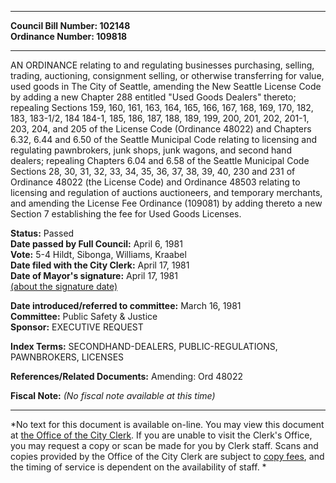 * * * * *  
  
**Council Bill Number: [](#h0)[](#h2)102148**   
**Ordinance Number: 109818**  
  
* * * * *  
  
AN ORDINANCE relating to and regulating businesses purchasing, selling, trading, auctioning, consignment selling, or otherwise transferring for value, used goods in The City of Seattle, amending the New Seattle License Code by adding a new Chapter 288 entitled "Used Goods Dealers" thereto; repealing Sections 159, 160, 161, 163, 164, 165, 166, 167, 168, 169, 170, 182, 183, 183-1/2, 184 184-1, 185, 186, 187, 188, 189, 199, 200, 201, 202, 201-1, 203, 204, and 205 of the License Code (Ordinance 48022) and Chapters 6.32, 6.44 and 6.50 of the Seattle Municipal Code relating to licensing and regulating pawnbrokers, junk shops, junk wagons, and second hand dealers; repealing Chapters 6.04 and 6.58 of the Seattle Municipal Code Sections 28, 30, 31, 32, 33, 34, 35, 36, 37, 38, 39, 40, 230 and 231 of Ordinance 48022 (the License Code) and Ordinance 48503 relating to licensing and regulation of auctions auctioneers, and temporary merchants, and amending the License Fee Ordinance (109081) by adding thereto a new Section 7 establishing the fee for Used Goods Licenses.  
  
**Status:** Passed   
**Date passed by Full Council:** April 6, 1981   
**Vote:** 5-4 Hildt, Sibonga, Williams, Kraabel   
**Date filed with the City Clerk:** April 17, 1981   
**Date of Mayor's signature:** April 17, 1981   
[(about the signature date)](/~public/approvaldate.htm)   
  
  
**Date introduced/referred to committee:** March 16, 1981   
**Committee:** Public Safety & Justice   
**Sponsor:** EXECUTIVE REQUEST   
  
**Index Terms:** SECONDHAND-DEALERS, PUBLIC-REGULATIONS, PAWNBROKERS, LICENSES  
  
**References/Related Documents:** Amending: Ord 48022  
  
**Fiscal Note:** *(No fiscal note available at this time)*  
  
* * * * *  
  
*No text for this document is available on-line. You may view this document at [the Office of the City Clerk](http://www.seattle.gov/leg/clerk/contactUs.htm). If you are unable to visit the Clerk's Office, you may request a copy or scan be made for you by Clerk staff. Scans and copies provided by the Office of the City Clerk are subject to [copy fees](http://clerk.seattle.gov/~public/clerkfees.htm), and the timing of service is dependent on the availability of staff. *  
  
  
